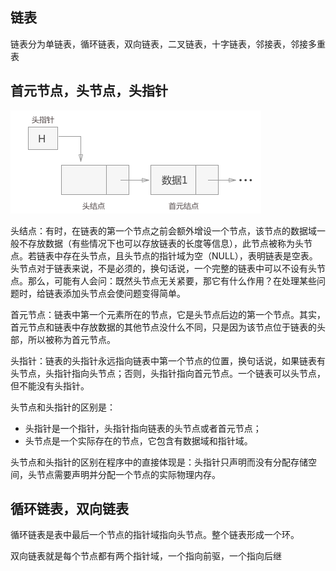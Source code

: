 ## 链表

链表分为单链表，循环链表，双向链表，二叉链表，十字链表，邻接表，邻接多重表

## 首元节点，头节点，头指针

![img](images/V4sml.png)

头结点：有时，在链表的第一个节点之前会额外增设一个节点，该节点的数据域一般不存放数据（有些情况下也可以存放链表的长度等信息），此节点被称为头节点。若链表中存在头节点，且头节点的指针域为空（NULL），表明链表是空表。头节点对于链表来说，不是必须的，换句话说，一个完整的链表中可以不设有头节点。那么，可能有人会问：既然头节点无关紧要，那它有什么作用？在处理某些问题时，给链表添加头节点会使问题变得简单。

首元节点：链表中第一个元素所在的节点，它是头节点后边的第一个节点。其实，首元节点和链表中存放数据的其他节点没什么不同，只是因为该节点位于链表的头部，所以被称为首元节点。

头指针：链表的头指针永远指向链表中第一个节点的位置，换句话说，如果链表有头节点，头指针指向头节点；否则，头指针指向首元节点。一个链表可以头节点，但不能没有头指针。

头节点和头指针的区别是：

- 头指针是一个指针，头指针指向链表的头节点或者首元节点；
- 头节点是一个实际存在的节点，它包含有数据域和指针域。

头节点和头指针的区别在程序中的直接体现是：头指针只声明而没有分配存储空间，头节点需要声明并分配一个节点的实际物理内存。

## 循环链表，双向链表

循环链表是表中最后一个节点的指针域指向头节点。整个链表形成一个环。

双向链表就是每个节点都有两个指针域，一个指向前驱，一个指向后继